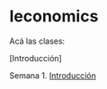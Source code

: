 # Ieconomics

Acá las clases:

[Introducción]

Semana 1. [Introducción](keynes37.github.io/Ieconomics/Clases/Clase-intro.html#1)

